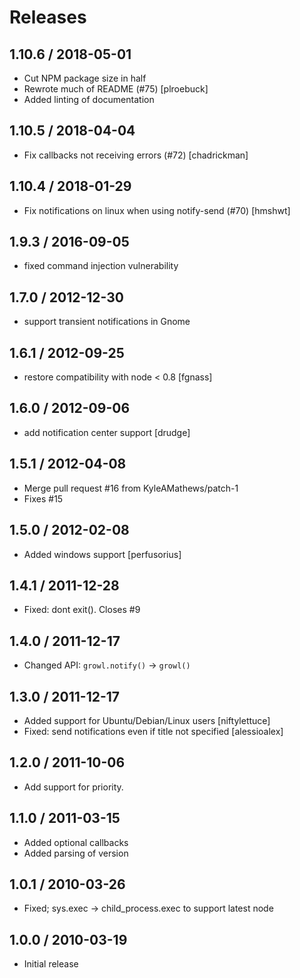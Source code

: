 # Releases

## 1.10.6 / 2018-05-01

* Cut NPM package size in half
* Rewrote much of README (#75) [plroebuck]
* Added linting of documentation

## 1.10.5 / 2018-04-04

* Fix callbacks not receiving errors (#72) [chadrickman]

## 1.10.4 / 2018-01-29

* Fix notifications on linux when using notify-send (#70) [hmshwt]

## 1.9.3 / 2016-09-05

* fixed command injection vulnerability

## 1.7.0 / 2012-12-30

* support transient notifications in Gnome

## 1.6.1 / 2012-09-25

* restore compatibility with node < 0.8 [fgnass]

## 1.6.0 / 2012-09-06

* add notification center support [drudge]

## 1.5.1 / 2012-04-08

* Merge pull request #16 from KyleAMathews/patch-1
* Fixes #15

## 1.5.0 / 2012-02-08

* Added windows support [perfusorius]

## 1.4.1 / 2011-12-28

* Fixed: dont exit(). Closes #9

## 1.4.0 / 2011-12-17

* Changed API: `growl.notify()` -> `growl()`

## 1.3.0 / 2011-12-17

* Added support for Ubuntu/Debian/Linux users [niftylettuce]
* Fixed: send notifications even if title not specified [alessioalex]

## 1.2.0 / 2011-10-06

* Add support for priority.

## 1.1.0 / 2011-03-15

* Added optional callbacks
* Added parsing of version

## 1.0.1 / 2010-03-26

* Fixed; sys.exec -> child_process.exec to support latest node

## 1.0.0 / 2010-03-19

* Initial release

